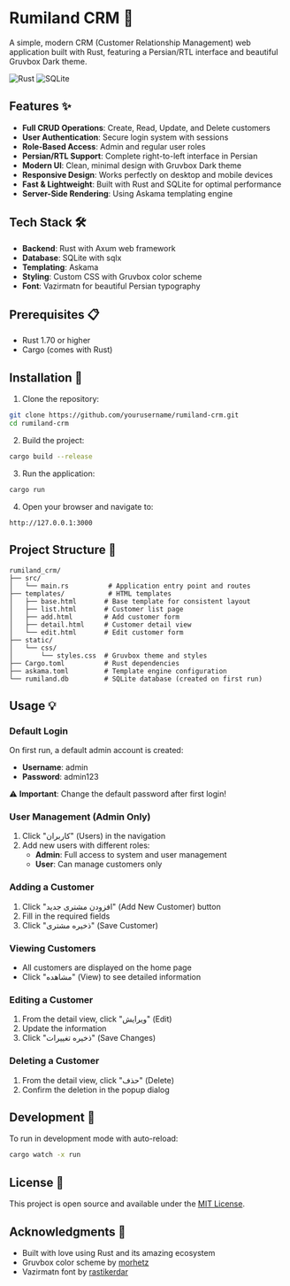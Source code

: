 # Rumiland CRM 🏢

A simple, modern CRM (Customer Relationship Management) web application built with Rust, featuring a Persian/RTL interface and beautiful Gruvbox Dark theme.

![Rust](https://img.shields.io/badge/rust-%23000000.svg?style=for-the-badge&logo=rust&logoColor=white)
![SQLite](https://img.shields.io/badge/sqlite-%2307405e.svg?style=for-the-badge&logo=sqlite&logoColor=white)

## Features ✨

- **Full CRUD Operations**: Create, Read, Update, and Delete customers
- **User Authentication**: Secure login system with sessions
- **Role-Based Access**: Admin and regular user roles
- **Persian/RTL Support**: Complete right-to-left interface in Persian
- **Modern UI**: Clean, minimal design with Gruvbox Dark theme
- **Responsive Design**: Works perfectly on desktop and mobile devices
- **Fast & Lightweight**: Built with Rust and SQLite for optimal performance
- **Server-Side Rendering**: Using Askama templating engine

## Tech Stack 🛠️

- **Backend**: Rust with Axum web framework
- **Database**: SQLite with sqlx
- **Templating**: Askama
- **Styling**: Custom CSS with Gruvbox color scheme
- **Font**: Vazirmatn for beautiful Persian typography

## Prerequisites 📋

- Rust 1.70 or higher
- Cargo (comes with Rust)

## Installation 🚀

1. Clone the repository:
```bash
git clone https://github.com/yourusername/rumiland-crm.git
cd rumiland-crm
```

2. Build the project:
```bash
cargo build --release
```

3. Run the application:
```bash
cargo run
```

4. Open your browser and navigate to:
```
http://127.0.0.1:3000
```

## Project Structure 📁

```
rumiland_crm/
├── src/
│   └── main.rs          # Application entry point and routes
├── templates/           # HTML templates
│   ├── base.html       # Base template for consistent layout
│   ├── list.html       # Customer list page
│   ├── add.html        # Add customer form
│   ├── detail.html     # Customer detail view
│   └── edit.html       # Edit customer form
├── static/
│   └── css/
│       └── styles.css  # Gruvbox theme and styles
├── Cargo.toml          # Rust dependencies
├── askama.toml         # Template engine configuration
└── rumiland.db         # SQLite database (created on first run)
```

## Usage 💡

### Default Login
On first run, a default admin account is created:
- **Username**: admin
- **Password**: admin123

⚠️ **Important**: Change the default password after first login!

### User Management (Admin Only)
1. Click "کاربران" (Users) in the navigation
2. Add new users with different roles:
   - **Admin**: Full access to system and user management
   - **User**: Can manage customers only

### Adding a Customer
1. Click "افزودن مشتری جدید" (Add New Customer) button
2. Fill in the required fields
3. Click "ذخیره مشتری" (Save Customer)

### Viewing Customers
- All customers are displayed on the home page
- Click "مشاهده" (View) to see detailed information

### Editing a Customer
1. From the detail view, click "ویرایش" (Edit)
2. Update the information
3. Click "ذخیره تغییرات" (Save Changes)

### Deleting a Customer
1. From the detail view, click "حذف" (Delete)
2. Confirm the deletion in the popup dialog

## Development 🔧

To run in development mode with auto-reload:

```bash
cargo watch -x run
```

## License 📄

This project is open source and available under the [MIT License](LICENSE).

## Acknowledgments 🙏

- Built with love using Rust and its amazing ecosystem
- Gruvbox color scheme by [morhetz](https://github.com/morhetz/gruvbox)
- Vazirmatn font by [rastikerdar](https://github.com/rastikerdar)